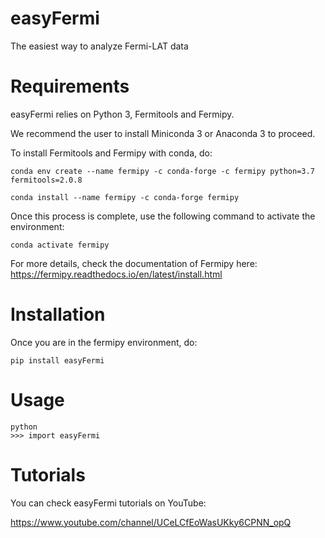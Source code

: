 # easyFermi
The easiest way to analyze Fermi-LAT data

# Requirements
easyFermi relies on Python 3, Fermitools and Fermipy. 

We recommend the user to install Miniconda 3 or Anaconda 3 to proceed.

To install Fermitools and Fermipy with conda, do:

<pre><code>conda env create --name fermipy -c conda-forge -c fermipy python=3.7 fermitools=2.0.8

conda install --name fermipy -c conda-forge fermipy
</code></pre>

Once this process is complete, use the following command to activate the environment:

<pre><code>conda activate fermipy
</code></pre>

For more details, check the documentation of Fermipy here: https://fermipy.readthedocs.io/en/latest/install.html


# Installation 

Once you are in the fermipy environment, do:

<pre><code>pip install easyFermi
</code></pre>

# Usage

<pre><code>python
>>> import easyFermi
</code></pre>

# Tutorials

You can check easyFermi tutorials on YouTube:

https://www.youtube.com/channel/UCeLCfEoWasUKky6CPNN_opQ
